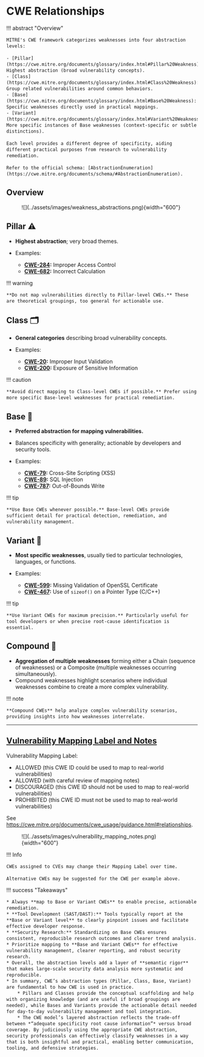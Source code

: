 # CWE Relationships

!!! abstract "Overview"

    MITRE's CWE framework categorizes weaknesses into four abstraction levels:  

    - [Pillar](https://cwe.mitre.org/documents/glossary/index.html#Pillar%20Weakness): Highest abstraction (broad vulnerability concepts).
    - [Class](https://cwe.mitre.org/documents/glossary/index.html#Class%20Weakness): Group related vulnerabilities around common behaviors.
    - [Base](https://cwe.mitre.org/documents/glossary/index.html#Base%20Weakness): Specific weaknesses directly used in practical mappings.
    - [Variant](https://cwe.mitre.org/documents/glossary/index.html#Variant%20Weakness): More specific instances of Base weaknesses (context-specific or subtle distinctions).
    
    Each level provides a different degree of specificity, aiding different practical purposes from research to vulnerability remediation.

    Refer to the official schema: [AbstractionEnumeration](https://cwe.mitre.org/documents/schema/#AbstractionEnumeration).

## Overview

<figure markdown>
  ![](../assets/images/weakness_abstractions.png){width="600"}
  <figcaption> <figcaption>
</figure>



## Pillar ⚠️

* **Highest abstraction**; very broad themes.
* Examples:

    * **[CWE-284](https://cwe.mitre.org/data/definitions/284.html):** Improper Access Control
    * **[CWE-682](https://cwe.mitre.org/data/definitions/682.html):** Incorrect Calculation

!!! warning

    **Do not map vulnerabilities directly to Pillar-level CWEs.** These are theoretical groupings, too general for actionable use.

## Class 🗂️

* **General categories** describing broad vulnerability concepts.
* Examples:

    * **[CWE-20](https://cwe.mitre.org/data/definitions/20.html):** Improper Input Validation
    * **[CWE-200](https://cwe.mitre.org/data/definitions/200.html):** Exposure of Sensitive Information

!!! caution

    **Avoid direct mapping to Class-level CWEs if possible.** Prefer using more specific Base-level weaknesses for practical remediation.

## Base 🎯

* **Preferred abstraction for mapping vulnerabilities.**
* Balances specificity with generality; actionable by developers and security tools.
* Examples:

    * **[CWE-79](https://cwe.mitre.org/data/definitions/79.html):** Cross-Site Scripting (XSS)
    * **[CWE-89](https://cwe.mitre.org/data/definitions/89.html):** SQL Injection
    * **[CWE-787](https://cwe.mitre.org/data/definitions/787.html):** Out-of-Bounds Write

!!! tip

    **Use Base CWEs whenever possible.** Base-level CWEs provide sufficient detail for practical detection, remediation, and vulnerability management.

## Variant 🔬

* **Most specific weaknesses**, usually tied to particular technologies, languages, or functions.
* Examples:

    * **[CWE-599](https://cwe.mitre.org/data/definitions/599.html):** Missing Validation of OpenSSL Certificate
    * **[CWE-467](https://cwe.mitre.org/data/definitions/467.html):** Use of `sizeof()` on a Pointer Type (C/C++)

!!! tip

    **Use Variant CWEs for maximum precision.** Particularly useful for tool developers or when precise root-cause identification is essential.


## Compound 🔗

* **Aggregation of multiple weaknesses** forming either a Chain (sequence of weaknesses) or a Composite (multiple weaknesses occurring simultaneously).
* Compound weaknesses highlight scenarios where individual weaknesses combine to create a more complex vulnerability.

!!! note

    **Compound CWEs** help analyze complex vulnerability scenarios, providing insights into how weaknesses interrelate.

---

## [Vulnerability Mapping Label and Notes](https://cwe.mitre.org/documents/schema/#MappingNotesType)

Vulnerability Mapping Label:

- ALLOWED (this CWE ID could be used to map to real-world vulnerabilities)
- ALLOWED (with careful review of mapping notes)
- DISCOURAGED (this CWE ID should not be used to map to real-world vulnerabilities)
- PROHIBITED (this CWE ID must not be used to map to real-world vulnerabilities)


See https://cwe.mitre.org/documents/cwe_usage/guidance.html#relationships.

<figure markdown>
  ![](../assets/images/vulnerability_mapping_notes.png){width="600"}
  <figcaption> <figcaption>
</figure>

!!! Info

    CWEs assigned to CVEs may change their Mapping Label over time. 

    Alternative CWEs may be suggested for the CWE per example above.




!!! success "Takeaways"   

    * Always **map to Base or Variant CWEs** to enable precise, actionable remediation.
    * **Tool Development (SAST/DAST):** Tools typically report at the **Base or Variant level** to clearly pinpoint issues and facilitate effective developer response.
    * **Security Research:** Standardizing on Base CWEs ensures consistent, reproducible research outcomes and clearer trend analysis.
    * Prioritize mapping to **Base and Variant CWEs** for effective vulnerability management, clearer reporting, and robust security research.
    * Overall, the abstraction levels add a layer of **semantic rigor** that makes large-scale security data analysis more systematic and reproducible.
    * In summary, CWE’s abstraction types (Pillar, Class, Base, Variant) are fundamental to how CWE is used in practice. 
        * Pillars and Classes provide the conceptual scaffolding and help with organizing knowledge (and are useful if broad groupings are needed), while Bases and Variants provide the actionable detail needed for day-to-day vulnerability management and tool integration. 
        * The CWE model’s layered abstraction reflects the trade-off between *“adequate specificity root cause information”* versus broad coverage. By judiciously using the appropriate CWE abstraction, security professionals can effectively classify weaknesses in a way that is both insightful and practical, enabling better communication, tooling, and defensive strategies.

